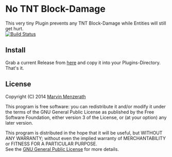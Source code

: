 # No TNT Block-Damage
This very tiny Plugin prevents any TNT Block-Damage while Entities will still get hurt.  
[![Build Status](https://drone.io/github.com/MarvinMenzerath/NoTNTBlockDamage/status.png)](https://drone.io/github.com/MarvinMenzerath/NoTNTBlockDamage/latest)

## Install
Grab a current Release from [here](https://github.com/MarvinMenzerath/NoTNTBlockDamage/releases) and copy it into your Plugins-Directory. That's it.

## License
Copyright (C) 2014 [Marvin Menzerath](http://menzerath.eu)

This program is free software: you can redistribute it and/or modify it under the terms of the GNU General Public License as published by the Free Software Foundation, either version 3 of the License, or (at your option) any later version.

This program is distributed in the hope that it will be useful, but WITHOUT ANY WARRANTY; without even the implied warranty of MERCHANTABILITY or FITNESS FOR A PARTICULAR PURPOSE.  
See the [GNU General Public License](https://github.com/MarvinMenzerath/NoTNTBlockDamage/blob/master/LICENSE) for more details.
